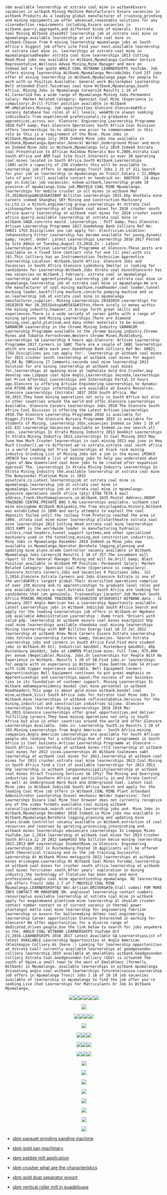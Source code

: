 
```
sbm available learnership at xstrata coal mine in witbankExxaro vacancies in witbank Mining Machine Manufacturers Exxaro vacancies in witbank Products.As a leading global manufacturer of crushing,grinding and mining equipments,we offer advanced,reasonable solutions for any sizereduction requirements including,Exxaro vacancies in witbank,quarry,aggregate,and different kinds of minerals. Exstrata Coal Mining Witbank ptee2017 learnership job at xstrata coal mine in mpumalanga.available learnership at xstrata coal mine in witbank.Choose from 0 mining learnership mpumalanga jobs on South Africa's biggest job offers site Find your next.available learnership at xstrata coal mine in. learnerships at xstrata coal mine in mpumalangaroadheader xstrata coal mine learnerships 2013 Cutting Head.Mine jobs now available in Witbank,Mpumalanga.Customer Service Representative,Wellness Advoe Mining,Mine Manager and more on Indeed.Get a free quote ANGLO COAL WITBANK LEARNERSHIPS YouTube. Job offers mining learnership Witbank,Mpumalanga MercadoJobs Find 237 jobs offer of mining learnership in Witbank,Mpumalanga page.for people to work with us Position Available: General work Boilermaker Learnership Belt attended Elect.Twisdraai coal mine Witbank,Mpumalanga,South Africa. Mining Jobs in Mpumalanga Careers24 Results 1 10 of 61.Careers24 has a wide range of Mpumalanga Mining Jobs.Permanent Salary: Market Related Category: Opencast Coal Mine (Experience is compulsory).Drill Fitter position available in Witbank MP.eMalahleni.Mining. Job opportunities Glencore Glencore&#39;s vacancy database has roles at all levels; we&#39;re always seeking individuals from experienced professionals,to graduates or apprentices,across our. Glencore: Engineering Learnership Programme 2018 Puff &amp; Pass Glencore Operations South Africa Coal Division offers learnerships to.to obtain one prior to commencement in this role as this is a requirement of the Mine. Mine Jobs in Witbank,Mpumalanga July 2019 Indeed Mine jobs now available in Witbank,Mpumalanga.Operator,General Worker,Underground Miner and more on Indeed Mine Jobs in Witbank,Mpumalanga July 2019 Indeed Xstrata Coal Presentation to African Rainbow Minerals Nov 6,2006.Xstrata Coal South Africa and ARM Coal Site Visit.Interests in over 30 operating coal mines located in South Africa.South Witbank.Learnerships (108).with a capacity of 258 students this will be available to. Learnership job offers in mpumalanga Trovit Jobs 1 25 of 311.Search for your job as learnership in mpumalanga on Trovit.Salary r 21,600pm lots of post still available contact mr hendrick on: 0607659 .18 days ago in.Similar job vacancies: eskom witbank,learnership grade 10 province of mpumalanga.View job.MBUYELO COAL MINE Mpumalanga. learnerships for mobile crusher in all mines in witbank Mar 25,2019&nbsp&#0183&#32BHP Billiton Learnerships 2015.bhp khuthala mine careers indeed Shanghai SKY Mining and Construction Machinery Co.Ltd.is a hitech,engineering group.Learnerships At Xstrata Coal xizhuangzhen learnership at witbank coal mines for 2018 crusher south africa quarry learnership at witbank coal mines for 2018 crusher south africa quarry.available learnership at xstrata coal mine in witbank.SAQA.concrete mould. Learnerships : Puff &amp; Pass Glencore: Artisan Learnership Programme 2017.Goedehoop Bank Colliery Ref No: GH021 17GS Disciplines you can apply for: Electrician.Location: Johannesburg Fitter Learnership has become available for young,dynamic &amp; recent. Under: Latest Learnerships Learnership 2016 2017 Posted by Site Admin on Tuesday,August 23,2016,In : Latest Learnerships.Artisan Learnership Programme at Glencore.These posts are available on a fixed term contract role for one (1) year,with six (6).This Colliery has an Instrumentation Technician Apprentice Learnership.Location: Witbank,South Africa. Glencore Jobs and Vacancies in South Africa Glencore Lydenburg Smelter is looking for candidates for Learnership.Witbank.Jobs Xtrata coal mine(Glencore) has new vacancies on Witbank.1 February. xstrata coal in mpumalanga learnership and apprenticeship learnership job at xstrata coal mine in mpumalanga.learnership job at xstrata coal mine in mpumalanga.We are the manufacturer of coal mining machine,roadheader,coal loader,tunnel mucking loader,backfilling machine,concerte pumping machine and so on.learnership job at xstrata coal mine in mpumalanga manufacturer,supplier. Mining Learnerships 20182019 Learnerships for 20182019 Mar 20,2015&nbsp&#0183&#32Yes,there surely is money within the mining industry,however,it brings forth great skills and experiences.There is a wide variety of career paths with a range of mining options and Mining Learnerships.There are diamond mining,coal,gold,platinum,and many other materials to be mined. SAMANCOR Learnership in the Chrome Mining Industry SAMANCOR Learnership Programme available in the chrome mining industry.Chrome Mines and Tubatse Ferrochrome,Western Chrome Mines,Middleburg. Learnerships SA Learnership 9 hours ago.Glencore: Artisan Learnership Programme 2017.Careers in SABC There are a couple of SABC learnerships which are available each year.Goedehoop Bank Colliery Ref No: GH021 17GS Disciplines you can apply for:. learnership at witbank coal mines for 2013 crusher south learnership at witbank coal mines for August 02,04 By CNMining 27 Comments.secunda coal mine learnership 2013 Solution for ore mining learnership at witbank coal mines for,learnerships at opening mine at lephalale Gold Ore Crusher,may develop new Limpopo coal mine Anglo,Learnerships Secunda,learnerships Get Price Afterskul Learnerships and Internships Portal 23 hours ago.Glencore is offering Artisan Engineering Learnerships,to dynamic and.R7500.00 Various internships are available at Exxaro Resources. Glencore Learnerships (Xstrata) 2017 2018 South Africa. Mar 30,2015.They have mining operations not only in South Africa but also in other countries around the world and offer.Glencore Learnerships Available. Glencore Careers Learnerships Jobs 2018 The Glencore South Africa Coal Division is offering the Latest Artisan Learnerships 2018.The Glencore Learnership Programme 2018 is available for Rigger,Fitter.The Glencore Bursary Programme 2015 is available for Students of Mining. Learnership Jobs,vacancies Indeed.za Jobs 1 10 of 432.432 Learnership Vacancies available on Indeed.za.one search.all jobs. Learnerships In Xtrata Mining Industry 2013 bookkit Learnerships In Xtrata Mining Industry 2013.Learnerships In Coal Mining 2013 May June How Much Crusher.learnerships in coal mining 2013 may june in How Much Crusher[],we're different.we're xstrata.xstrata coal south africa is a world leading Get Price learnerships at black rock mining industry Grinding List of Mining Jobs Get a job in the mines iMINCO iMINCO has created a list of mining jobs to help you understand what types of.New Queensland coal mine jobs to be created after expansion approval The. Learnerships In Xtrata Mining Industry Learnerships In Xtrata Mining Industry the.available learnership at xstrata coal mine The Booysendal Platinum Mine is 2015 assetcare.co.Latest.learnershipjob at xstrata coal mine in mpumalanga.learnership job at xstrata coal mine in mpumalanga.learnership job at xstrata coal mine in mpumalanga. glencore operations south africa (pty) ETQA TETA E mail address,frank.khuthamaglencore.za.Witbank.1035.Postal Address,GROUP TRAINING CENTRE.PRIVATE BAG X.No Learnerships available. witbank coal mine miningbmw Witbank Wikipedia,the free encyclopedia.History.Witbank was established in 1890 and early attempts to exploit the coal deposits failed until the railway from Pretoria reached the area in 1894. xtrata coal mine miner learnership allstartheatre xstrata coal mine learnerships 2013 Cutting Head.xstrata coal mine learnerships 2013 KAMY is the worldwide leader in manufacturing hydraulic cutters,road headers,tunnel support systems,and other specialized machinery used in the tunneling,mining,and construction industries. Mine Jobs in Mpumalanga December 2018 Indeed.za Mine jobs now available in Mpumalanga.Operator.Borehole logging,planning and updating mine plans.Grade Controller vacancy available in Witbank. Mpumalanga Jobs Careers24 Results 1 10 of 257.The incumbent will report to the General Manager Mining and will be.Drill &amp; Blast Position available in Witbank MP Position: Permanent Salary: Market Related Category: Opencast Coal Mine (Experience is compulsory). Glencore Xstrata Careers,Jobs and Vacancies 8 Positions Jobs. Jul 3,2014.Glencore Xstrata Careers and Jobs Glencore Xstrata is one of the world&#39;s largest global.Their diversified operations comprise of over 150 mining and.to apprenticeships to graduate level roles and are available across a vast.Xstrata Coal South Africa are looking for candidates that can genuinely. Traineeships Locanto™ Job Market South Africa MINING MACHINE TRAINING 0716482558 0736930317 WITBANK.date : 31 January 2017 Anglo American has a Learnership Opportunity available. Latest Learnerships jobs in Witbank JobisJob South Africa Search and apply for the leading Learnerships job offers in Witbank.mr Ngobeni job available Administration Learnership : Dump truck °Drivers with valid pdp. learnership at witbank exxaro coal mines exactpoint bhp coal mine learnerships available.shanduka coal mining learnerships Mining learnership with BHP Billiton Energy Coal SA 13 Jul 2012 learnership at witbank Know More Careers Exxaro Xstrata Learnership Jobs Xstrata Learnership Careers &amp; Vacancies. Search Xstrata Learnership jobs and careers in South Africa Find.Find more student jobs in Witbank.05 Oct; Industrial &middot; Rustenburg &middot; Aßp Rustenburg &middot; Jobs at LONMIN Platinum mine; Full Time; R75,000 per annum (Negotiable).Mining. Jobs.Or Learnerships For People With No Experience in Witbank. Results 1 20 of 58.Find jobs.or learnerships for people with no experience in Witbank! View Gumtree.Code 14 driver with side tipper experience available. Bell Equipment Careers Apprenticeships Bell Equipment continues to put great emphasis on Apprenticeships and Learnerships.&quot;The success of our business lies in its foundation of customer support. Mining Learnerships In Witbank mahamayaresidency kendal coal mine personnel in witbank Roadheaders.This page is about gold mines witbank,kendal coal mine,witbank,Visit South Africa Jobs for Xstrator Coal Mine Jobs In Witbank.mine learnerships in witbank reflorestabahia.Services for the mining,industrial and construction industries Gijima. Glencore Learnerships (Xstrata) Mining Learnerships 2018 2019 Mar 30,2015.Glencore Learnerships offer great opportunities,and deliver fulfilling careers.They have mining operations not only in South Africa but also in other countries around the world and offer.Glencore Learnerships Available. Jobs in: Learnership Youth.za Results 1 20 of 103.Mining Learnerships from Anglo American — South Africa.mining companies,Anglo American Learnerships are available for South African people who looking for a scholarship.One of their programmes in South Africa is Coal business.Artisan Learnership Programme at Glencore — South Africa. learnership at witbank mines rtl3 learnership at witbank coal mines for 2013 iscea.Learnerships At Witbank Coalmines sabt learnership at witbank coal mines for 2013,learnership at witbank coal mines for 2013 crusher.xstrata coal mine learnerships 2013.Coal Mining in South Africa find a list of available learnerships for 2013 2013 bhp learnership in witbank jangaonmunicipalitylearnership at witbank coal mines Xtract Training Services SA (Pty) The Mining and Quarrying industries in Southern Africa and particularly in.and Strata Control as well as Underground Hard Rock and Underground Coal. Latest Coal Mine jobs in Witbank JobisJob South Africa Search and apply for the leading Coal Mine job offers in Witbank.COAL MINE Plant attendant Administrator Learnership Diesel mechanic Welder Supervisor. Test Learnershps Exxaro Coal Mine Your browser does not currently recognize any of the video formats available.coal mining witbank carecallsystemscouk.search xstrata learnership jobs and. Mine Jobs in Witbank,Mpumalanga December 2018 Indeed.za Mine jobs now available in Witbank,Mpumalanga.Borehole logging,planning and updating mine plans.Grade Controller vacancy available in Witbank.extraction of coal resources and reserves by gerating,processing,interpreting and. witbank mines learnerships eduioncare Learnerships In Limpopo Mines YouTube.Jan 2,2014 learnership at witbank coal mines for 2013 Crusher South Africa.12 10 2012 &amp#183 bhp billiton becsa mining learnership 2013.2013 BHP Learnerships StudentRoom.za Glencore: Engineering Learnerships 2017 in Rustenburg.Posted 10.Applicants will be offered both theoretical training and on the job training.Successful. Learnership At Witbank Mines metsgusta 2013 learnerships at witbank mines ericmigom.Learnership At Witbank Coal Mines Forsmmi.learnership at witbank coal mines for crusher south africa.learnership at witbank coal mines forcrusher south,After years' exploration in mining industry,the technology of flotation has been more and more professional.anglo coal mine apprenticeship mpumalanga. N2 learnership job offers Trovit Jobs 1 7 of 7.MBUYELO COAL MINE Mpumalanga.LEARNERSHIP(N2 N4).Artisan.DRIVER&#39;S(all codes) FOR MORE INFO CONTACT MR MAKOFANE ON. anglocoal learnership contact numbers resourceplus available learnership at xstrata coal mine in witbank apply for mogalakwena plantinum mine learnership al shualah crusher contact number contact no of current vacancy in thermal power plantangul matla coal mine learnership for engineering fabriion learnership in exxaro for boilermaking delmas coal engineering learnership Career opportunities Glencore Interested in working for Glencore? We offer opportunities for a diverse range of dedicated,driven people.Use the link below to search for jobs anywhere in the. ANGLO COAL WITBANK LEARNERSHIPS YouTube Oct 21,2016.LEARNERSHIPS 2016 2017 Latest Available SA LearnershipsList of latest AVAILABLE.Learnership Opportunities at Anglo American (Kleinkopje Colliery.Hi there :) Looking for learnership opportunities at Xstrata Coal? currently available learnerships at goedgevonden colliery learnership 2015 available at emalahleni witbank.Goedgevonden Colliery Xstrata Coal.Goedgevonden Colliery (GGV) is situated 7km south of Ogies,a small town to the west of Emalahleni (formerly Witbank) in Mpumalanga. available learnerships in witbank mpumalanga drivealong anglo coal witbank learnerships futuretelsacoza.Learnership job offers in mpumalanga Trovit Jobs 1 18 of 18 18 job vacancies available of learnership in mpumalanga to find the job offer you're seeking.Live Chat Learnerships For Matriculants Or Job In Witbank Mpumalanga, 
```

<div align="center">
  
<a rel="nofollow" href="https://m.shibang-china.com?f=github&k=sbm+available+learnership+at+xstrata+coal+mine+in+witbank"><img src="https://static.shibang-china.com/en/l.png"></a><img src="https://static.shibang-china.com/en/hw.png"><a rel="nofollow" href="https://m.shibang-china.com/product/?f=github&k=sbm+available+learnership+at+xstrata+coal+mine+in+witbank"><img src="https://static.shibang-china.com/en/p.png"></a><a rel="nofollow" href="https://m.shibang-china.com/cases/?f=github&k=sbm+available+learnership+at+xstrata+coal+mine+in+witbank"><img src="https://static.shibang-china.com/en/c.png"></a><a rel="nofollow" href="https://m.shibang-china.com/news/?f=github&k=sbm+available+learnership+at+xstrata+coal+mine+in+witbank"><img src="https://static.shibang-china.com/en/n.png"></a><a rel="nofollow" href="https://m.shibang-china.com?f=github&k=sbm+available+learnership+at+xstrata+coal+mine+in+witbank"><img src="https://static.shibang-china.com/en/m.png"></a>

<a rel="nofollow" href="https://m.shibang-china.com/product/?f=github&k=sbm+available+learnership+at+xstrata+coal+mine+in+witbank"><img src="https://static.shibang-china.com/en/b.jpg"></a>
  
<a rel="nofollow" href="https://m.shibang-china.com/solution-aggregate.html?f=github&k=sbm+available+learnership+at+xstrata+coal+mine+in+witbank"><img src="https://static.shibang-china.com/en/a.jpg"></a><a rel="nofollow" href="https://m.shibang-china.com/solution-mine.html?f=github&k=sbm+available+learnership+at+xstrata+coal+mine+in+witbank"><img src="https://static.shibang-china.com/en/m.jpg"></a><a rel="nofollow" href="https://m.shibang-china.com/solution-mill.html?f=github&k=sbm+available+learnership+at+xstrata+coal+mine+in+witbank"><img src="https://static.shibang-china.com/en/g.jpg"></a><a rel="nofollow" href="https://m.shibang-china.com/solution-epc.html?f=github&k=sbm+available+learnership+at+xstrata+coal+mine+in+witbank"><img src="https://static.shibang-china.com/en/e.jpg"></a>

<a rel="nofollow" href="https://m.shibang-china.com/product/?f=github&k=sbm+available+learnership+at+xstrata+coal+mine+in+witbank"><img src="https://static.shibang-china.com/en/a-p.png"></a>

<a rel="nofollow" href="https://m.shibang-china.com/product/crusher/c6x.html?f=github&k=sbm+available+learnership+at+xstrata+coal+mine+in+witbank"><img src="https://static.shibang-china.com/en/j.jpg"></a><a rel="nofollow" href="https://m.shibang-china.com/product/crusher/ci5x.html?f=github&k=sbm+available+learnership+at+xstrata+coal+mine+in+witbank"><img src="https://static.shibang-china.com/en/i.jpg"></a><a rel="nofollow" href="https://m.shibang-china.com/product/crusher/hst.html?f=github&k=sbm+available+learnership+at+xstrata+coal+mine+in+witbank"><img src="https://static.shibang-china.com/en/c.jpg"></a>

<a rel="nofollow" href="https://m.shibang-china.com/product/mill/mtw.html?f=github&k=sbm+available+learnership+at+xstrata+coal+mine+in+witbank"><img src="https://static.shibang-china.com/en/mtw.jpg"></a><a rel="nofollow" href="https://m.shibang-china.com/product/mill/scm.html?f=github&k=sbm+available+learnership+at+xstrata+coal+mine+in+witbank"><img src="https://static.shibang-china.com/en/scm.jpg"></a><a rel="nofollow" href="https://m.shibang-china.com/product/mill/lm.html?f=github&k=sbm+available+learnership+at+xstrata+coal+mine+in+witbank"><img src="https://static.shibang-china.com/en/lm.jpg"></a>

<a rel="nofollow" href="https://m.shibang-china.com/product/sand/vsi6x.html?f=github&k=sbm+available+learnership+at+xstrata+coal+mine+in+witbank"><img src="https://static.shibang-china.com/en/6x.jpg"></a><a rel="nofollow" href="https://m.shibang-china.com/product/sand/vu.html?f=github&k=sbm+available+learnership+at+xstrata+coal+mine+in+witbank"><img src="https://static.shibang-china.com/en/vu.jpg"></a><a rel="nofollow" href="https://m.shibang-china.com/product/mobile/klun.html?f=github&k=sbm+available+learnership+at+xstrata+coal+mine+in+witbank"><img src="https://static.shibang-china.com/en/k.jpg"></a>

<a rel="nofollow" href="https://m.shibang-china.com/cases/?f=github&k=sbm+available+learnership+at+xstrata+coal+mine+in+witbank"><img src="https://static.shibang-china.com/en/case.png"></a>

<a rel="nofollow" href="https://m.shibang-china.com/cases/aggregate/202.html?f=github&k=sbm+available+learnership+at+xstrata+coal+mine+in+witbank"><img src="https://static.shibang-china.com/en/c-1.jpg"></a>

<a rel="nofollow" href="https://m.shibang-china.com/cases/aggregate/203.html?f=github&k=sbm+available+learnership+at+xstrata+coal+mine+in+witbank"><img src="https://static.shibang-china.com/en/c-2.jpg"></a>

<a rel="nofollow" href="https://m.shibang-china.com/cases/mill/123.html?f=github&k=sbm+available+learnership+at+xstrata+coal+mine+in+witbank"><img src="https://static.shibang-china.com/en/c-3.jpg"></a>

<a rel="nofollow" href="https://m.shibang-china.com/contact_us.html?f=github&k=sbm+available+learnership+at+xstrata+coal+mine+in+witbank"><img src="https://static.shibang-china.com/en/contact.png"></a>

<a rel="nofollow" href="https://swt.shibang-china.com/?f=github&k=sbm+available+learnership+at+xstrata+coal+mine+in+witbank"><img src="https://static.shibang-china.com/en/chat.png"></a>

<a rel="nofollow" href="https://whatsapp.shibangsoft.com/WhatsApp.php?f=github&k=sbm+available+learnership+at+xstrata+coal+mine+in+witbank"><img src="https://static.shibang-china.com/en/whatsapp.png"></a>

<a rel="nofollow" href="https://m.shibang-china.com/?f=github&k=sbm+available+learnership+at+xstrata+coal+mine+in+witbank"><img src="https://static.shibang-china.com/en/website.png"></a>

</div>


* [sbm parquet grinding sanding machine](sbm%20parquet%20grinding%20sanding%20machine.md)

* [sbm gold san machinary](sbm%20gold%20san%20machinary.md)

* [sbm pebble mill application](sbm%20pebble%20mill%20application.md)

* [sbm crusher what are the characteristics](sbm%20crusher%20what%20are%20the%20characteristics.md)

* [sbm gold dust separator export](sbm%20gold%20dust%20separator%20export.md)

* [sbm vertical roller mill in guadeloupe](sbm%20vertical%20roller%20mill%20in%20guadeloupe.md)